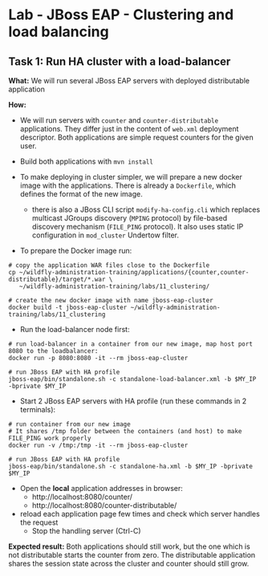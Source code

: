# Lab - JBoss EAP - Clustering and load balancing

## Task 1: Run HA cluster with a load-balancer

**What:** We will run several JBoss EAP servers with deployed distributable application

**How:**

* We will run servers with `counter` and `counter-distributable` 
  applications. They differ just in the content of `web.xml` deployment
  descriptor. Both applications are simple request counters for the given user.

* Build both applications with `mvn install`

* To make deploying in cluster simpler, we will prepare a new docker image
  with the applications. There is already a `Dockerfile`, which defines
  the format of the new image.
  * there is also a JBoss CLI script `modify-ha-config.cli` which replaces multicast JGroups discovery (`MPING` protocol)
    by file-based discovery mechanism (`FILE_PING` protocol). It also uses static IP configuration in `mod_cluster`
    Undertow filter.
* To prepare the Docker image run:
```
# copy the application WAR files close to the Dockerfile
cp ~/wildfly-administration-training/applications/{counter,counter-distributable}/target/*.war \
   ~/wildfly-administration-training/labs/11_clustering/

# create the new docker image with name jboss-eap-cluster
docker build -t jboss-eap-cluster ~/wildfly-administration-training/labs/11_clustering
```

* Run the load-balancer node first:
```
# run load-balancer in a container from our new image, map host port 8080 to the loadbalancer:
docker run -p 8080:8080 -it --rm jboss-eap-cluster

# run JBoss EAP with HA profile
jboss-eap/bin/standalone.sh -c standalone-load-balancer.xml -b $MY_IP -bprivate $MY_IP
```


* Start 2 JBoss EAP servers with HA profile (run these commands in 2 terminals):
```
# run container from our new image
# It shares /tmp folder between the containers (and host) to make FILE_PING work properly
docker run -v /tmp:/tmp -it --rm jboss-eap-cluster

# run JBoss EAP with HA profile
jboss-eap/bin/standalone.sh -c standalone-ha.xml -b $MY_IP -bprivate $MY_IP
```

* Open the **local** application addresses in browser:
  * http://localhost:8080/counter/
  * http://localhost:8080/counter-distributable/
* reload each application page few times and check which server handles the request
  * Stop the handling server (Ctrl-C)

**Expected result:**
Both applications should still work, but the one which is not distributable
starts the counter from zero.
The distributable application shares the session state across the cluster
and counter should still grow.
